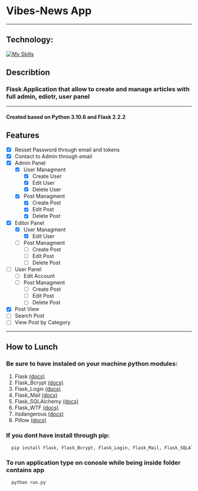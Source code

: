# Vibes-News App
___
## Technology:
[![My Skills](https://skillicons.dev/icons?i=py,flask,css,html)](https://skillicons.dev)

## Describtion
### Flask Application that allow to create and manage articles with full admin, ediotr, user panel
---
#### Created based on Python 3.10.6 and Flask 2.2.2

## Features
* [x] Resset Password through email and tokens
* [x] Contact to Admin through email
* [x] Admin Panel
    * [x] User Managment
        * [x] Create User
        * [x] Edit User
        * [x] Delete User
    * [x] Post Managment
        * [x] Create Post
        * [x] Edit Post
        * [x] Delete Post
* [x] Editor Panel
    * [x] User Managment
        * [x] Edit User
    * [ ] Post Managment
        * [ ] Create Post
        * [ ] Edit Post
        * [ ] Delete Post
* [ ] User Panel
    * [ ] Edit Account
    * [ ] Post Managment
        * [ ] Create Post
        * [ ] Edit Post
        * [ ] Delete Post
* [x] Post View
* [ ] Search Post
* [ ] View Post by Category
---
## How to Lunch
### Be sure to have instaled on your machine python modules:
1. Flask [(docs)](https://flask.palletsprojects.com/en/2.2.x/)
1. Flask_Bcrypt [(docs)](https://flask-bcrypt.readthedocs.io/en/1.0.1/)
1. Flask_Login [(docs)](https://flask-login.readthedocs.io/en/latest/)
1. Flask_Mail [(docs)](https://pythonhosted.org/Flask-Mail/)
1. Flask_SQLAlchemy [(docs)](https://flask-sqlalchemy.palletsprojects.com/en/latest/) 
1. Flask_WTF [(docs)](https://flask-wtf.readthedocs.io/en/1.0.x/)
1. itsdangerous [(docs)](https://itsdangerous.palletsprojects.com/en/2.1.x/)
1. Pillow [(docs)](https://pillow.readthedocs.io/en/stable/)


### If you dont have install through pip:
```bash
  pip install Flask, Flask_Bcrypt, Flask_Login, Flask_Mail, Flask_SQLAlchemy,Flask_WTF, itsdangerous, Pillow
```
### To run application type on conosle while being inside folder contains app
```bash
  python run.py
```

